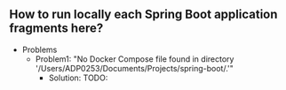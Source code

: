 ## How to run locally each Spring Boot application fragments here?
* Problems
  * Problem1: "No Docker Compose file found in directory '/Users/ADP0253/Documents/Projects/spring-boot/.'"
    * Solution: TODO:
